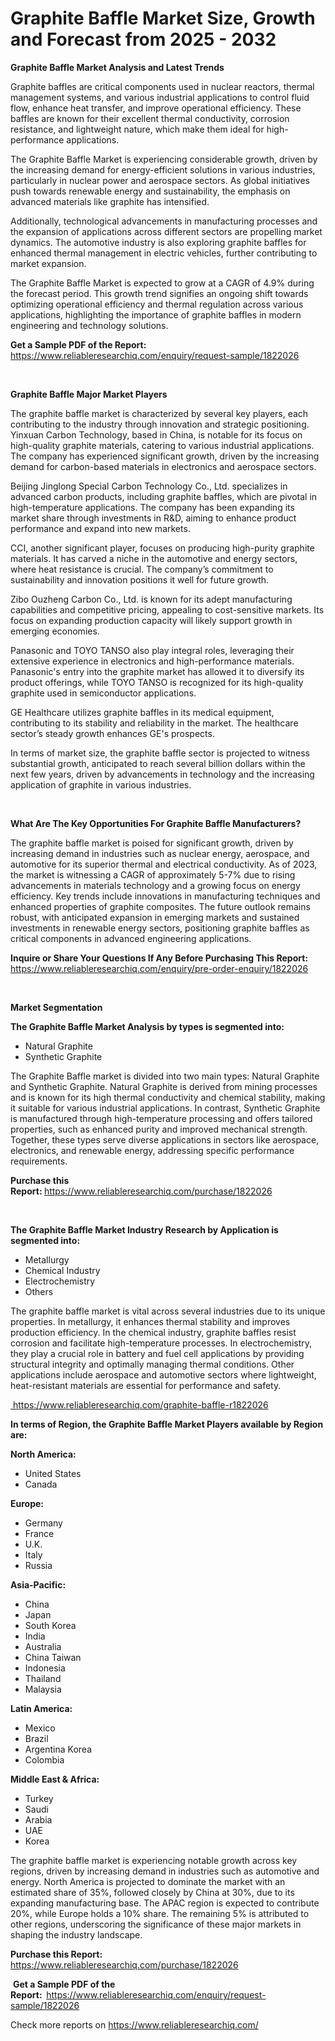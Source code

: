 <p><h1>Graphite Baffle Market Size, Growth and Forecast from 2025 - 2032</h1></p><p><strong>Graphite Baffle Market Analysis and Latest Trends</strong></p>
<p><p>Graphite baffles are critical components used in nuclear reactors, thermal management systems, and various industrial applications to control fluid flow, enhance heat transfer, and improve operational efficiency. These baffles are known for their excellent thermal conductivity, corrosion resistance, and lightweight nature, which make them ideal for high-performance applications. </p><p>The Graphite Baffle Market is experiencing considerable growth, driven by the increasing demand for energy-efficient solutions in various industries, particularly in nuclear power and aerospace sectors. As global initiatives push towards renewable energy and sustainability, the emphasis on advanced materials like graphite has intensified. </p><p>Additionally, technological advancements in manufacturing processes and the expansion of applications across different sectors are propelling market dynamics. The automotive industry is also exploring graphite baffles for enhanced thermal management in electric vehicles, further contributing to market expansion. </p><p>The Graphite Baffle Market is expected to grow at a CAGR of 4.9% during the forecast period. This growth trend signifies an ongoing shift towards optimizing operational efficiency and thermal regulation across various applications, highlighting the importance of graphite baffles in modern engineering and technology solutions.</p></p>
<p><strong>Get a Sample PDF of the Report:&nbsp;</strong> <a href="https://www.reliableresearchiq.com/enquiry/request-sample/1822026?utm_campaign=2207&utm_medium=2&utm_source=Github&utm_content=ia&utm_term=03022025&utm_id=graphite-baffle">https://www.reliableresearchiq.com/enquiry/request-sample/1822026</a></p>
<p>&nbsp;</p>
<p><strong>Graphite Baffle Major Market Players</strong></p>
<p><p>The graphite baffle market is characterized by several key players, each contributing to the industry through innovation and strategic positioning. Yinxuan Carbon Technology, based in China, is notable for its focus on high-quality graphite materials, catering to various industrial applications. The company has experienced significant growth, driven by the increasing demand for carbon-based materials in electronics and aerospace sectors.</p><p>Beijing Jinglong Special Carbon Technology Co., Ltd. specializes in advanced carbon products, including graphite baffles, which are pivotal in high-temperature applications. The company has been expanding its market share through investments in R&D, aiming to enhance product performance and expand into new markets.</p><p>CCI, another significant player, focuses on producing high-purity graphite materials. It has carved a niche in the automotive and energy sectors, where heat resistance is crucial. The company’s commitment to sustainability and innovation positions it well for future growth.</p><p>Zibo Ouzheng Carbon Co., Ltd. is known for its adept manufacturing capabilities and competitive pricing, appealing to cost-sensitive markets. Its focus on expanding production capacity will likely support growth in emerging economies.</p><p>Panasonic and TOYO TANSO also play integral roles, leveraging their extensive experience in electronics and high-performance materials. Panasonic's entry into the graphite market has allowed it to diversify its product offerings, while TOYO TANSO is recognized for its high-quality graphite used in semiconductor applications.</p><p>GE Healthcare utilizes graphite baffles in its medical equipment, contributing to its stability and reliability in the market. The healthcare sector’s steady growth enhances GE's prospects.</p><p>In terms of market size, the graphite baffle sector is projected to witness substantial growth, anticipated to reach several billion dollars within the next few years, driven by advancements in technology and the increasing application of graphite in various industries.</p></p>
<p>&nbsp;</p>
<p><strong>What Are The Key Opportunities For Graphite Baffle Manufacturers?</strong></p>
<p><p>The graphite baffle market is poised for significant growth, driven by increasing demand in industries such as nuclear energy, aerospace, and automotive for its superior thermal and electrical conductivity. As of 2023, the market is witnessing a CAGR of approximately 5-7% due to rising advancements in materials technology and a growing focus on energy efficiency. Key trends include innovations in manufacturing techniques and enhanced properties of graphite composites. The future outlook remains robust, with anticipated expansion in emerging markets and sustained investments in renewable energy sectors, positioning graphite baffles as critical components in advanced engineering applications.</p></p>
<p><strong>Inquire or Share Your Questions If Any Before Purchasing This Report:</strong> <a href="https://www.reliableresearchiq.com/enquiry/pre-order-enquiry/1822026?utm_campaign=2207&utm_medium=2&utm_source=Github&utm_content=ia&utm_term=03022025&utm_id=graphite-baffle">https://www.reliableresearchiq.com/enquiry/pre-order-enquiry/1822026</a></p>
<p>&nbsp;</p>
<p><strong>Market Segmentation</strong></p>
<p><strong>The Graphite Baffle Market Analysis by types is segmented into:</strong></p>
<p><ul><li>Natural Graphite</li><li>Synthetic Graphite</li></ul></p>
<p><p>The Graphite Baffle market is divided into two main types: Natural Graphite and Synthetic Graphite. Natural Graphite is derived from mining processes and is known for its high thermal conductivity and chemical stability, making it suitable for various industrial applications. In contrast, Synthetic Graphite is manufactured through high-temperature processing and offers tailored properties, such as enhanced purity and improved mechanical strength. Together, these types serve diverse applications in sectors like aerospace, electronics, and renewable energy, addressing specific performance requirements.</p></p>
<p><strong>Purchase this Report:&nbsp;</strong><a href="https://www.reliableresearchiq.com/purchase/1822026?utm_campaign=2207&utm_medium=2&utm_source=Github&utm_content=ia&utm_term=03022025&utm_id=graphite-baffle">https://www.reliableresearchiq.com/purchase/1822026</a></p>
<p>&nbsp;</p>
<p><strong>The Graphite Baffle Market Industry Research by Application is segmented into:</strong></p>
<p><ul><li>Metallurgy</li><li>Chemical Industry</li><li>Electrochemistry</li><li>Others</li></ul></p>
<p><p>The graphite baffle market is vital across several industries due to its unique properties. In metallurgy, it enhances thermal stability and improves production efficiency. In the chemical industry, graphite baffles resist corrosion and facilitate high-temperature processes. In electrochemistry, they play a crucial role in battery and fuel cell applications by providing structural integrity and optimally managing thermal conditions. Other applications include aerospace and automotive sectors where lightweight, heat-resistant materials are essential for performance and safety.</p></p>
<p><a href="https://www.reliableresearchiq.com/graphite-baffle-r1822026?utm_campaign=2207&utm_medium=2&utm_source=Github&utm_content=ia&utm_term=03022025&utm_id=graphite-baffle">&nbsp;https://www.reliableresearchiq.com/graphite-baffle-r1822026</a></p>
<p><strong>In terms of Region, the Graphite Baffle Market Players available by Region are:</strong></p>
<p>
    <p> <strong> North America: </strong>
        <ul>
            <li>United States</li>
            <li>Canada</li>
        </ul>
        </p> 
    <p> <strong> Europe: </strong>
        <ul>
            <li>Germany</li>
            <li>France</li>
            <li>U.K.</li>
            <li>Italy</li>
            <li>Russia</li>
        </ul>
        </p> 
    <p> <strong> Asia-Pacific: </strong>
        <ul>
            <li>China</li>
            <li>Japan</li>
            <li>South Korea</li>
            <li>India</li>
            <li>Australia</li>
            <li>China Taiwan</li>
            <li>Indonesia</li>
            <li>Thailand</li>
            <li>Malaysia</li>
        </ul>
        </p> 
    <p> <strong> Latin America: </strong>
        <ul>
            <li>Mexico</li>
            <li>Brazil</li>
            <li>Argentina Korea</li>
            <li>Colombia</li>
        </ul>
        </p> 
    <p> <strong> Middle East & Africa: </strong>
        <ul>
            <li>Turkey</li>
            <li>Saudi</li>
            <li>Arabia</li>
            <li>UAE</li>
            <li>Korea</li>
        </ul>
    </p>
    </p>
<p><p>The graphite baffle market is experiencing notable growth across key regions, driven by increasing demand in industries such as automotive and energy. North America is projected to dominate the market with an estimated share of 35%, followed closely by China at 30%, due to its expanding manufacturing base. The APAC region is expected to contribute 20%, while Europe holds a 10% share. The remaining 5% is attributed to other regions, underscoring the significance of these major markets in shaping the industry landscape.</p></p>
<p><strong>Purchase this Report: </strong><a href="https://www.reliableresearchiq.com/purchase/1822026?utm_campaign=2207&utm_medium=2&utm_source=Github&utm_content=ia&utm_term=03022025&utm_id=graphite-baffle">https://www.reliableresearchiq.com/purchase/1822026</a></p>
<p>&nbsp;<strong>Get a Sample PDF of the Report:&nbsp;&nbsp;</strong><a href="https://www.reliableresearchiq.com/enquiry/request-sample/1822026?utm_campaign=2207&utm_medium=2&utm_source=Github&utm_content=ia&utm_term=03022025&utm_id=graphite-baffle">https://www.reliableresearchiq.com/enquiry/request-sample/1822026</a></p>
<p><strong></strong></p>
<p>Check more reports on <a href="https://www.reliableresearchiq.com/?utm_campaign=2207&utm_medium=2&utm_source=Github&utm_content=ia&utm_term=03022025&utm_id=graphite-baffle">https://www.reliableresearchiq.com/</a></p>